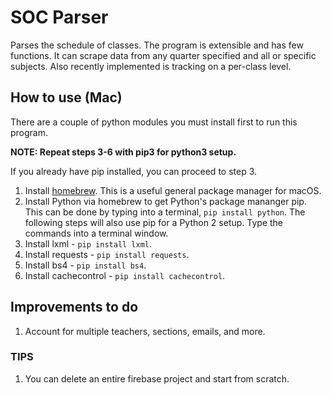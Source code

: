 # SOC Parser
Parses the schedule of classes. The program is extensible and has few functions. It can scrape data from any quarter specified and all or specific subjects. Also recently implemented is tracking on a per-class level.

## How to use (Mac)
There are a couple of python modules you must install first to run this program.

**NOTE: Repeat steps 3-6 with pip3 for python3 setup.**

If you already have pip installed, you can proceed to step 3.

1. Install [homebrew](https://brew.sh). This is a useful general package manager for macOS. 
2. Install Python via homebrew to get Python's package mananger pip. This can be done by typing into a terminal, `pip install python`. The following steps will also use pip for a Python 2 setup. Type the commands into a terminal window. 
3. Install lxml - `pip install lxml`.
4. Install requests - `pip install requests`.
5. Install bs4 - `pip install bs4`.
6. Install cachecontrol - `pip install cachecontrol`.

## Improvements to do
1. Account for multiple teachers, sections, emails, and more.

### TIPS
1. You can delete an entire firebase project and start from scratch.
